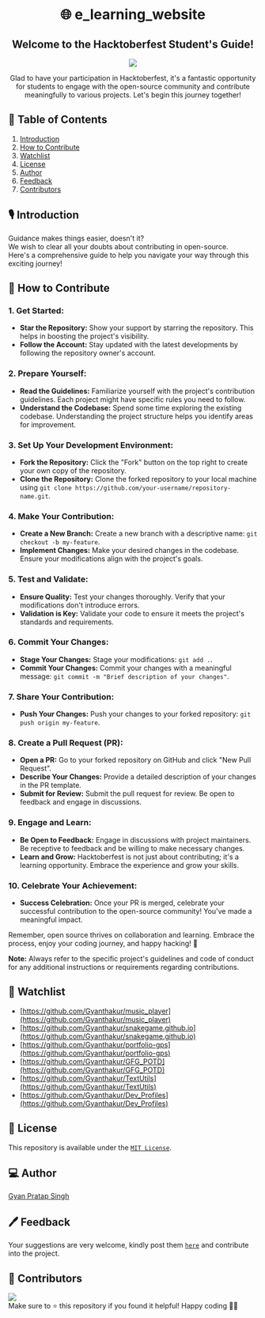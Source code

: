 <div align="center">

   # 🌐 e_learning_website

## Welcome to the Hacktoberfest Student's Guide!

 ![](https://api.visitorbadge.io/api/VisitorHit?user=Gyanthakur&repo=e_learning_website&countColor=#7370fd)

Glad to have your participation in Hacktoberfest, it's a fantastic opportunity for students to engage with the open-source community and contribute meaningfully to various projects. 
Let's begin this journey together!

</div>


## 📃 Table of Contents 
1. [Introduction](#intro)
2. [How to Contribute](#how)
3. [Watchlist](#wl)
4. [License](#license)
5. [Author](#author)
6. [Feedback](#feedback)
7. [Contributors](#contributors)


<a name="intro"></a>

## 🎙 Introduction
Guidance makes things easier, doesn't it?
<br>
We wish to clear all your doubts about contributing in open-source.<br>
Here's a comprehensive guide to help you navigate your way through this exciting journey!


   <a name="how"></a>

## 💭 How to Contribute

### 1. **Get Started:**
   - **Star the Repository:**
     Show your support by starring the repository. This helps in boosting the project's visibility.
   - **Follow the Account:**
     Stay updated with the latest developments by following the repository owner's account.

### 2. **Prepare Yourself:**
   - **Read the Guidelines:**
     Familiarize yourself with the project's contribution guidelines. Each project might have specific rules you need to follow.
   - **Understand the Codebase:**
     Spend some time exploring the existing codebase. Understanding the project structure helps you identify areas for improvement.

### 3. **Set Up Your Development Environment:**
   - **Fork the Repository:**
     Click the "Fork" button on the top right to create your own copy of the repository.
   - **Clone the Repository:**
     Clone the forked repository to your local machine using `git clone https://github.com/your-username/repository-name.git`.

### 4. **Make Your Contribution:**
   - **Create a New Branch:**
     Create a new branch with a descriptive name: `git checkout -b my-feature`.
   - **Implement Changes:**
     Make your desired changes in the codebase. Ensure your modifications align with the project's goals.

### 5. **Test and Validate:**
   - **Ensure Quality:**
     Test your changes thoroughly. Verify that your modifications don't introduce errors.
   - **Validation is Key:**
     Validate your code to ensure it meets the project's standards and requirements.

### 6. **Commit Your Changes:**
   - **Stage Your Changes:**
     Stage your modifications: `git add .`.
   - **Commit Your Changes:**
     Commit your changes with a meaningful message: `git commit -m "Brief description of your changes"`.

### 7. **Share Your Contribution:**
   - **Push Your Changes:**
     Push your changes to your forked repository: `git push origin my-feature`.

### 8. **Create a Pull Request (PR):**
   - **Open a PR:**
     Go to your forked repository on GitHub and click "New Pull Request".
   - **Describe Your Changes:**
     Provide a detailed description of your changes in the PR template.
   - **Submit for Review:**
     Submit the pull request for review. Be open to feedback and engage in discussions.

### 9. **Engage and Learn:**
   - **Be Open to Feedback:**
     Engage in discussions with project maintainers. Be receptive to feedback and be willing to make necessary changes.
   - **Learn and Grow:**
     Hacktoberfest is not just about contributing; it's a learning opportunity. Embrace the experience and grow your skills.

### 10. **Celebrate Your Achievement:**
   - **Success Celebration:**
     Once your PR is merged, celebrate your successful contribution to the open-source community! You've made a meaningful impact.

Remember, open source thrives on collaboration and learning. Embrace the process, enjoy your coding journey, and happy hacking! 🚀

**Note:** Always refer to the specific project's guidelines and code of conduct for any additional instructions or requirements regarding contributions.


   <a name="wl"></a>

## 📼 Watchlist 

- [https://github.com/Gyanthakur/music_player](https://github.com/Gyanthakur/music_player)
- [https://github.com/Gyanthakur/snakegame.github.io](https://github.com/Gyanthakur/snakegame.github.io)
- [https://github.com/Gyanthakur/portfolio-gps](https://github.com/Gyanthakur/portfolio-gps)
- [https://github.com/Gyanthakur/GFG_POTD](https://github.com/Gyanthakur/GFG_POTD)
- [https://github.com/Gyanthakur/TextUtils](https://github.com/Gyanthakur/TextUtils)
- [https://github.com/Gyanthakur/Dev_Profiles](https://github.com/Gyanthakur/Dev_Profiles)

<a name="license"></a>

## 📄 License

This repository is available under the [`MIT License`](./LICENSE.md).


<a name="author"></a>

## 💻 Author
[Gyan Pratap Singh](https://github.com/Gyanthakur)


<a name="feedback"></a>

## 🖊 Feedback
Your suggestions are very welcome, kindly post them [`here`](https://github.com/Gyanthakur/e_learning_website/issues) and contribute into the project.


<a name="contributors"></a>

## 👥 Contributors
<a href="https://github.com/Gyanthakur/e_learning_website/graphs/contributors">
  <img src="https://contrib.rocks/image?repo=Gyanthakur/e_learning_website" />
</a>

<br>
Make sure to ⭐ this repository if you found it helpful!
Happy coding 👨‍💻
